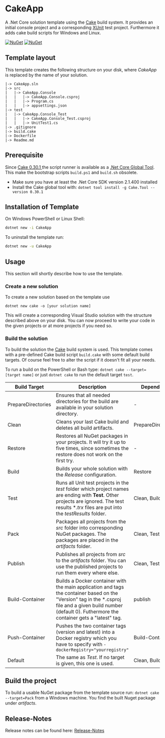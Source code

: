 # CakeApp

A .Net Core solution template using the [Cake](http://cakebuild.net/) build system. It provides an initial console project and a corresponding [XUnit](https://xunit.github.io/) test project. Furthermore it adds cake build scripts for Windows and Linux.

[![NuGet](https://img.shields.io/nuget/v/CakeApp.svg)](https://www.nuget.org/packages/CakeApp/)
[![NuGet](https://img.shields.io/nuget/dt/CakeApp.svg)](https://www.nuget.org/packages/CakeApp/)

## Template layout

This template creates the following structure on your disk, where *CakeApp* is replaced by the name of your solution.

```
|-> CakeApp.sln
|-> src
|   |-> CakeApp.Console
|   |   |-> CakeApp.Console.csproj
|   |   |-> Program.cs
|   |   |-> appsettings.json
|-> test
|   |-> CakeApp.Console_Test
|   |   |-> CakeApp.Console_Test.csproj
|   |   |-> UnitTest1.cs
|-> .gitignore
|-> build.cake
|-> Dockerfile
|-> Readme.md
```

## Prerequisite

Since [Cake 0.30.1 ](https://cakebuild.net/blog/2018/08/cake-v0.30.1-released) the script runner is available as a [.Net Core Global Tool](https://docs.microsoft.com/en-us/dotnet/core/tools/global-tools). This make the bootstrap scripts `build.ps1` and `build.sh` obsolete.

* Make sure you have at least the .Net Core SDK version 2.1.400 installed
* Install the Cake global tool with:  `dotnet tool install -g Cake.Tool --version 0.30.1`

## Installation of Template

On Windows PowerShell or Linux Shell:

```bash
dotnet new -i CakeApp
```

To uninstall the template run:

```bash
dotnet new -u CakeApp
```

## Usage

This section will shortly describe how to use the template.

### Create a new solution

To create a new solution based on the template use

`dotnet new cake -o [your solution name]`

This will create a corresponding Visual Studio solution with the structure described above on your disk. You can now proceed to write your code in the given projects or at more projects if you need so.

### Build the solution

To build the solution the [Cake](http://cakebuild.net/) build system is used. This template comes with a pre-defined Cake build script `build.cake` with some default build targets. Of course feel free to alter the script if it doesn't fit all your needs.

To run a build on the PowerShell or Bash type: `dotnet cake --target=[target name]`
or just `dotnet cake` to run the default target `test`.

| Build Target | Description | Depends on |
| ------------ | ----------- | ---------- |
| PrepareDirectories | Ensures that all needed directories for the build are available in your solution directory. | - |
| Clean | Cleans your last Cake build and deletes all build artifacts. | PrepareDirectories |
| Restore | Restores all NuGet packages in your projects. It will try it up to five times, since sometimes the restore does not work on the first try. | - |
| Build | Builds your whole solution with the *Release* configuration. | Restore |
| Test | Runs all Unit test projects in the *test* folder which project names are ending with **Test**. Other projects are ignored. The test results **.trx* files are put into the *testResults* folder. | Clean, Build |
| Pack | Packages all projects from the *src* folder into corresponding NuGet packages. The packages are placed in the *artifacts* folder. | Clean, Test |
| Publish | Publishes all projects from *src* to the *artifacts* folder. You can use the published projects to run them every where else. | Clean, Test |
| Build-Container | Builds a Docker container with the main application and tags the container based on the \"Version\" tag in the *.csproj file and a given build number (default 0). Futhermore the container gets a \"latest\" tag. | publish |
| Push-Container | Pushes the two container tags (version and latest) into a Docker registry which you have to specify with `-dockerRegistry="yourregistry"` | Build-Container |
| Default | The same as *Test*. If no target is given, this one is used. | Clean, Build |

## Build the project

To build a usable NuGet package from the template source run:
`dotnet cake --target=Pack` from a Windows machine. You find the built Nuget package under *artifacts*.

## Release-Notes

Release notes can be found here: [Release-Notes](Release-Notes.md)